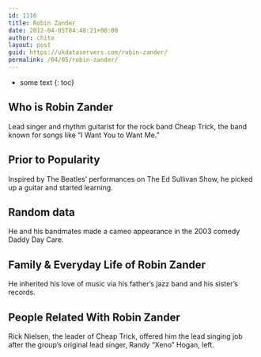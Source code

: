 ```yaml
---
id: 1116
title: Robin Zander
date: 2012-04-05T04:48:21+00:00
author: chito
layout: post
guid: https://ukdataservers.com/robin-zander/
permalink: /04/05/robin-zander/
---
```


* some text
{: toc}
          
          
## Who is  Robin Zander
                  
                  
                  
Lead singer and rhythm guitarist for the rock band Cheap Trick, the band known for songs like &#8220;I Want You to Want Me.&#8221;
                  
                
                
                
## Prior to Popularity 
                  
                  
                  
Inspired by The Beatles&#8217; performances on The Ed Sullivan Show, he picked up a guitar and started learning.
                  
                
                
                
## Random data 
                  
                  
                  
He and his bandmates made a cameo appearance in the 2003 comedy Daddy Day Care.
                  
                
                
                
## Family & Everyday Life of Robin Zander
                  
                  
                  
He inherited his love of music via his father&#8217;s jazz band and his sister&#8217;s records.
                  
                
                
                
## People Related With  Robin Zander
                  
                  
                  
Rick Nielsen, the leader of Cheap Trick, offered him the lead singing job after the group&#8217;s original lead singer, Randy &#8220;Xeno&#8221; Hogan, left.
                  
                
              
            
          
          
          
    
    
  
